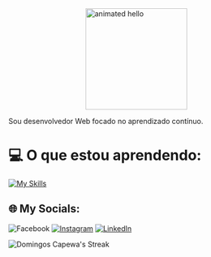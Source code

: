 <img src="https://github.com/Anmol-Baranwal/Cool-GIFs-For-GitHub/assets/74038190/9be4d344-6782-461a-b5a6-32a07bf7b34e" width="200" alt="animated hello" style="display: block; margin: 0 auto;">

Sou desenvolvedor Web focado no aprendizado contínuo.

# 💻 O que estou aprendendo:
[![My Skills](https://skillicons.dev/icons?i=cs,js,html,css,angular,ts,dotnet,php,react)](https://skillicons.dev)

## 🌐 My Socials:
![Facebook](https://img.shields.io/badge/Facebook-%231877F2.svg?logo=Facebook&logoColor=white)
[![Instagram](https://img.shields.io/badge/Instagram-%23E4405F.svg?logo=Instagram&logoColor=white)](https://www.instagram.com/domingoscapewa/)
[![LinkedIn](https://img.shields.io/badge/LinkedIn-%230077B5.svg?logo=linkedin&logoColor=white)](https://www.linkedin.com/in/domingos-c-ti)

![Domingos Capewa's Streak](https://github-readme-streak-stats.herokuapp.com/?user=DomingosCapewa&theme=default&hide_border=false)


